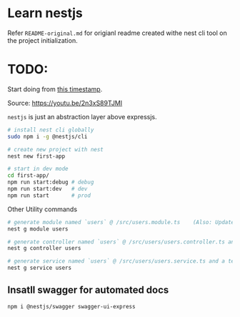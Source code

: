 # Learn nestjs

Refer `README-original.md` for origianl readme created withe nest cli tool on the project initialization.

# TODO:

Start doing from [this timestamp](https://youtu.be/2n3xS89TJMI?t=2219).

Source: https://youtu.be/2n3xS89TJMI

`nestjs` is just an abstraction layer above expressjs.

```bash
# install nest cli globally
sudo npm i -g @nestjs/cli

# create new project with nest
nest new first-app

# start in dev mode
cd first-app/
npm run start:debug # debug
npm run start:dev 	# dev
npm run start 		# prod
```

Other Utility commands

```bash
# generate module named `users` @ /src/users.module.ts    (Also: Updates /src/app.module.ts)
nest g module users

# generate controller named `users` @ /src/users/users.controller.ts and test file @ /src/users/users.controller.spec.ts   (Also: Updates /src/users/users.module.ts)
nest g controller users

# generate service named `users` @ /src/users/users.service.ts and a test file @ /src/users/users.service.spec.ts   (Also: Updates /src/users/users.module.ts)
nest g service users
```

## Insatll swagger for automated docs

```bash
npm i @nestjs/swagger swagger-ui-express
```
